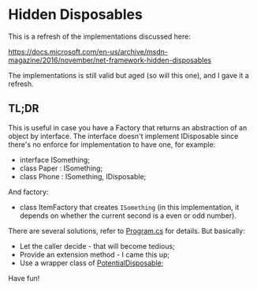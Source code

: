 # Hidden Disposables

This is a refresh of the implementations discussed here:

<https://docs.microsoft.com/en-us/archive/msdn-magazine/2016/november/net-framework-hidden-disposables>

The implementations is still valid but aged (so will this one), and I gave it a refresh.

## TL;DR

This is useful in case you have a Factory that returns an abstraction of an object by interface. The interface doesn't implement IDisposable since there's no enforce for implementation to have one, for example:

* interface ISomething;
* class Paper : ISomething;
* class Phone : ISomething, IDisposable;

And factory:

* class ItemFactory that creates `ISomething` (in this implementation, it depends on whether the current second is a even or odd number).

There are several solutions, refer to [Program.cs](./Program.cs) for details. But basically:

* Let the caller decide - that will become tedious;
* Provide an extension method - I came this up;
* Use a wrapper class of [PotentialDisposable](./PotentialDisposable.cs);

Have fun!
